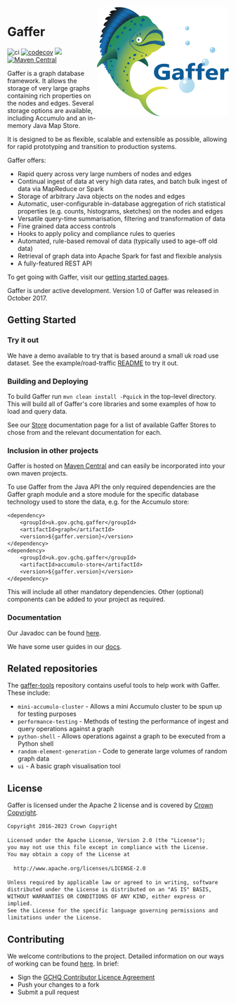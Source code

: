 <img align="right" width="300" height="auto" src="logos/logoWithText.png">

# Gaffer

![ci](https://github.com/gchq/Gaffer/actions/workflows/continuous-integration.yaml/badge.svg?branch=develop)
[![codecov](https://codecov.io/gh/gchq/Gaffer/branch/master/graph/badge.svg?token=vdFm5s0HCR)](https://codecov.io/gh/gchq/Gaffer)
[<img src="https://img.shields.io/badge/docs-passing-success.svg?logo=readthedocs">](https://gchq.github.io/gaffer-doc/latest/)
[![Maven Central](https://maven-badges.herokuapp.com/maven-central/uk.gov.gchq.gaffer/gaffer2/badge.svg)](https://maven-badges.herokuapp.com/maven-central/uk.gov.gchq.gaffer/gaffer2)

Gaffer is a graph database framework. It allows the storage of very large graphs containing rich properties on the nodes and edges. Several storage options are available, including Accumulo and an in-memory Java Map Store.

It is designed to be as flexible, scalable and extensible as possible, allowing for rapid prototyping and transition to production systems.

Gaffer offers:

 - Rapid query across very large numbers of nodes and edges
 - Continual ingest of data at very high data rates, and batch bulk ingest of data via MapReduce or Spark
 - Storage of arbitrary Java objects on the nodes and edges
 - Automatic, user-configurable in-database aggregation of rich statistical properties (e.g. counts, histograms, sketches) on the nodes and edges
 - Versatile query-time summarisation, filtering and transformation of data
 - Fine grained data access controls
 - Hooks to apply policy and compliance rules to queries
 - Automated, rule-based removal of data (typically used to age-off old data)
 - Retrieval of graph data into Apache Spark for fast and flexible analysis
 - A fully-featured REST API

To get going with Gaffer, visit our [getting started pages](https://gchq.github.io/gaffer-doc/v1docs/summaries/getting-started.html).

Gaffer is under active development. Version 1.0 of Gaffer was released in October 2017.

## Getting Started

### Try it out

We have a demo available to try that is based around a small uk road use dataset. See the example/road-traffic [README](https://github.com/gchq/Gaffer/blob/master/example/road-traffic/README.md) to try it out.

### Building and Deploying

To build Gaffer run `mvn clean install -Pquick` in the top-level directory. This will build all of Gaffer's core libraries and some examples of how to load and query data.

See our [Store](https://gchq.github.io/gaffer-doc/v1docs/summaries/stores.html) documentation page for a list of available Gaffer Stores to chose from and the relevant documentation for each.

### Inclusion in other projects

Gaffer is hosted on [Maven Central](https://mvnrepository.com/search?q=uk.gov.gchq.gaffer) and can easily be incorporated into your own maven projects.

To use Gaffer from the Java API the only required dependencies are the Gaffer graph module and a store module for the specific database technology used to store the data, e.g. for the Accumulo store:

```
<dependency>
    <groupId>uk.gov.gchq.gaffer</groupId>
    <artifactId>graph</artifactId>
    <version>${gaffer.version}</version>
</dependency>
<dependency>
    <groupId>uk.gov.gchq.gaffer</groupId>
    <artifactId>accumulo-store</artifactId>
    <version>${gaffer.version}</version>
</dependency>
```

This will include all other mandatory dependencies. Other (optional) components can be added to your project as required.

### Documentation

Our Javadoc can be found [here](http://gchq.github.io/Gaffer/).

We have some user guides in our [docs](https://gchq.github.io/gaffer-doc/v1docs/getting-started/user-guide/contents.html).

## Related repositories

The [gaffer-tools](https://github.com/gchq/gaffer-tools) repository contains useful tools to help work with Gaffer. These include:

- `mini-accumulo-cluster` - Allows a mini Accumulo cluster to be spun up for testing purposes
- `performance-testing` - Methods of testing the performance of ingest and query operations against a graph
- `python-shell` - Allows operations against a graph to be executed from a Python shell
- `random-element-generation` - Code to generate large volumes of random graph data
- `ui` - A basic graph visualisation tool

## License

Gaffer is licensed under the Apache 2 license and is covered by [Crown Copyright](https://www.nationalarchives.gov.uk/information-management/re-using-public-sector-information/uk-government-licensing-framework/crown-copyright/).  

```
Copyright 2016-2023 Crown Copyright

Licensed under the Apache License, Version 2.0 (the "License");
you may not use this file except in compliance with the License.
You may obtain a copy of the License at

  http://www.apache.org/licenses/LICENSE-2.0

Unless required by applicable law or agreed to in writing, software
distributed under the License is distributed on an "AS IS" BASIS,
WITHOUT WARRANTIES OR CONDITIONS OF ANY KIND, either express or implied.
See the License for the specific language governing permissions and
limitations under the License.
```

## Contributing

We welcome contributions to the project. Detailed information on our ways of working can be found [here](https://gchq.github.io/gaffer-doc/v1docs/other/ways-of-working.html). In brief:

- Sign the [GCHQ Contributor Licence Agreement](https://cla-assistant.io/gchq/Gaffer)
- Push your changes to a fork
- Submit a pull request

